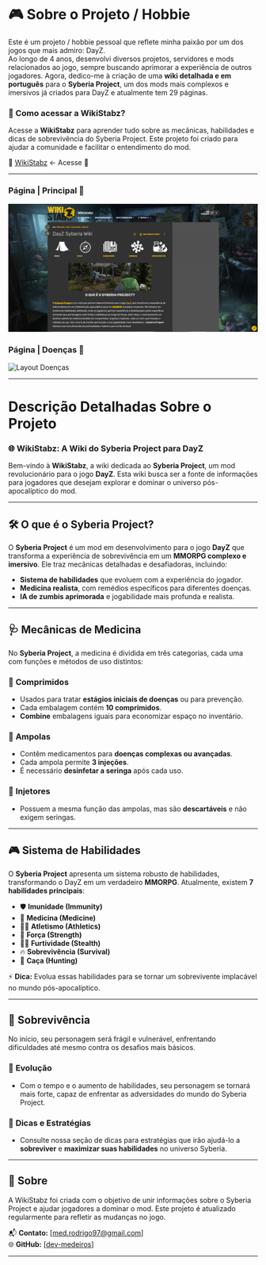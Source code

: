 
# 🎮 Sobre o Projeto / Hobbie 
Este é um projeto / hobbie pessoal que reflete minha paixão por um dos jogos que mais admiro: DayZ.  
Ao longo de 4 anos, desenvolvi diversos projetos, servidores e mods relacionados ao jogo, sempre buscando aprimorar a experiência de outros jogadores. 
Agora, dedico-me à criação de uma **wiki detalhada e em português** para o **Syberia Project**, um dos mods mais complexos e imersivos já criados para DayZ e atualmente tem 29 páginas.

### 📌 Como acessar a WikiStabz?  

Acesse a **WikiStabz** para aprender tudo sobre as mecânicas, habilidades e dicas de sobrevivência do Syberia Project. Este projeto foi criado para ajudar a comunidade e facilitar o entendimento do mod.  

🔗 [WikiStabz](https://wikistabz.fandom.com/pt-br/wiki/DayZ_Syberia_Wiki)  <- Acesse 🤗

---

### Página | Principal 📑
<img src="Layout_Wikistabz.png" alt="Layout Principal" width="600">

### Página | Doenças 📑
<img src="Layout_Wikistabz_Doenças.png" alt="Layout Doenças" width="600">

---
# Descrição Detalhadas Sobre o Projeto

### 🌐 WikiStabz: A Wiki do Syberia Project para DayZ

Bem-vindo à **WikiStabz**, a wiki dedicada ao **Syberia Project**, um mod revolucionário para o jogo **DayZ**. Esta wiki busca ser a fonte de informações para jogadores que desejam explorar e dominar o universo pós-apocalíptico do mod.

---
## 🛠️ O que é o Syberia Project?  

O **Syberia Project** é um mod em desenvolvimento para o jogo **DayZ** que transforma a experiência de sobrevivência em um **MMORPG complexo e imersivo**. Ele traz mecânicas detalhadas e desafiadoras, incluindo:  
- **Sistema de habilidades** que evoluem com a experiência do jogador.  
- **Medicina realista**, com remédios específicos para diferentes doenças.  
- **IA de zumbis aprimorada** e jogabilidade mais profunda e realista.  

---

## 🩺 Mecânicas de Medicina  

No **Syberia Project**, a medicina é dividida em três categorias, cada uma com funções e métodos de uso distintos:  

### 💊 **Comprimidos**  
- Usados para tratar **estágios iniciais de doenças** ou para prevenção.  
- Cada embalagem contém **10 comprimidos**.  
- **Combine** embalagens iguais para economizar espaço no inventário.  

### 🧪 **Ampolas**  
- Contêm medicamentos para **doenças complexas ou avançadas**.  
- Cada ampola permite **3 injeções**.  
- É necessário **desinfetar a seringa** após cada uso.  

### 💉 **Injetores**  
- Possuem a mesma função das ampolas, mas são **descartáveis** e não exigem seringas.  

---

## 🎮 Sistema de Habilidades  

O **Syberia Project** apresenta um sistema robusto de habilidades, transformando o DayZ em um verdadeiro **MMORPG**. Atualmente, existem **7 habilidades principais**:  

- 🛡️ **Imunidade (Immunity)**  
- 💉 **Medicina (Medicine)**  
- 🏃‍♂️ **Atletismo (Athletics)**  
- 💪 **Força (Strength)**  
- 🕵️‍♂️ **Furtividade (Stealth)**  
- 🔥 **Sobrevivência (Survival)**  
- 🏹 **Caça (Hunting)**  

⚡ **Dica:** Evolua essas habilidades para se tornar um sobrevivente implacável no mundo pós-apocalíptico.  

---

## 🧭 Sobrevivência  

No início, seu personagem será frágil e vulnerável, enfrentando dificuldades até mesmo contra os desafios mais básicos.  

### 🌟 **Evolução**  
- Com o tempo e o aumento de habilidades, seu personagem se tornará mais forte, capaz de enfrentar as adversidades do mundo do Syberia Project.  

### 📘 **Dicas e Estratégias**  
- Consulte nossa seção de dicas para estratégias que irão ajudá-lo a **sobreviver** e **maximizar suas habilidades** no universo Syberia.  

---

## 🚀 Sobre   

A WikiStabz foi criada com o objetivo de unir informações sobre o Syberia Project e ajudar jogadores a dominar o mod. Este projeto é atualizado regularmente para refletir as mudanças no jogo.  

📬 **Contato:** [med.rodrigo97@gmail.com]  
🌐 **GitHub:** [[dev-medeiros](https://github.com/dev-medeiros)]  

---
